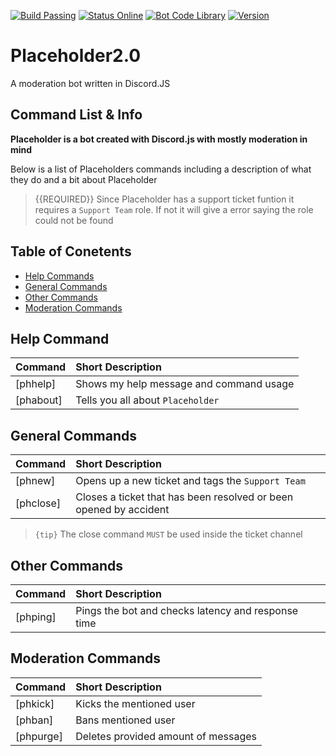 [![Build Passing](https://img.shields.io/badge/build-Passing%20-brightgreen.svg?style=flat)](https://github.com/sp0kl/placeholder2.0/) [![Status Online](https://img.shields.io/badge/status-Offline%20-red.svg?style=flat)](https://github.com/sp0kl/placeholder2.0/) [![Bot Code Library](https://img.shields.io/badge/code-discord.js-yellowgreen.svg)](https://discord.js.org/#/) [![Version](https://img.shields.io/badge/version-Beta-blue.svg)](https://github.com/sp0kl/placeholder2.0/)
# Placeholder2.0
A moderation bot written in Discord.JS


##  Command List & Info
**Placeholder is a bot created with Discord.js with mostly moderation in mind**

Below is a list of Placeholders commands including a description of what they do and a bit about Placeholder

>{{REQUIRED}} Since Placeholder has a support ticket funtion it requires a `Support Team` role. If not it will give a error saying the role could not be found

## Table of Conetents
- [Help Commands](#help)
- [General Commands](#generalcommands)
- [Other Commands](#othercommands)
- [Moderation Commands](#moderationcommands)

<a name="help"></a>
## Help Command

| Command           | Short Description      |
| ----------------- |:---------------------- |
| [phhelp]  | Shows my help message and command usage |
| [phabout] | Tells you all about `Placeholder`  |


<a name="generalcommands"></a>
## General Commands

| Command | Short Description |
| ------- |:----------------- |
| [phnew] | Opens up a new ticket and tags the `Support Team` |
| [phclose] | Closes a ticket that has been resolved or been opened by accident |

> `{tip}` The close command `MUST` be used inside the ticket channel

<a name="othercommands"></a>
## Other Commands

| Command | Short Description |
| ------- |:----------------- |
|[phping] | Pings the bot and checks latency and response time |

<a name="moderationcommands"></a>
## Moderation Commands
         
| Command | Short Description |
| ------- |:----------------- |
|[phkick] | Kicks the mentioned user |
|[phban]  | Bans mentioned user |
|[phpurge]| Deletes provided amount of messages |
